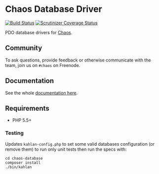# Chaos Database Driver

[![Build Status](https://travis-ci.com/crysalead/chaos-database.png?branch=master)](https://travis-ci.com/crysalead/chaos-database)
[![Scrutinizer Coverage Status](https://scrutinizer-ci.com/g/crysalead/chaos-database/badges/coverage.png?b=master)](https://scrutinizer-ci.com/g/crysalead/chaos-database/?branch=master)

PDO database drivers for [Chaos](https://github.com/crysalead/chaos).

## Community

To ask questions, provide feedback or otherwise communicate with the team, join us on `#chaos` on Freenode.

## Documentation

See the whole [documentation here](http://chaos.readthedocs.org/en/latest).

## Requirements

 * PHP 5.5+

### Testing

Updates `kahlan-config.php` to set some valid databases configuration (or remove them) to run only unit tests then run the specs with:

```
cd chaos-database
composer install
./bin/kahlan
```

